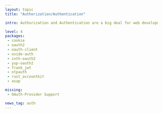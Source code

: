 ```yaml
---
layout: topic
title: "Authorization/Authentication"

intro: Authorization and Authentication are a big deal for web development. Take OAuth, the most widely used protocol of authentication between services on the web. Such an simple idea, but with so many varying implementations (twitter, facebook, whatever...) and tricky parts in the details – it's almost impossible to get right without a library. But authentication doesn't end there, how do people authorize against your server? How do you authenticate? These are crates helping you to address authentication problems.

level: 4
packages:
 - cookie
 - oauth2
 - oauth-client
 - oxide-auth
 - inth-oauth2
 - yup-oauth2
 - frank_jwt
 - otpauth
 - rust_accountkit
 - asap

missing:
 - OAuth-Provider Support

news_tag: auth
---
```

